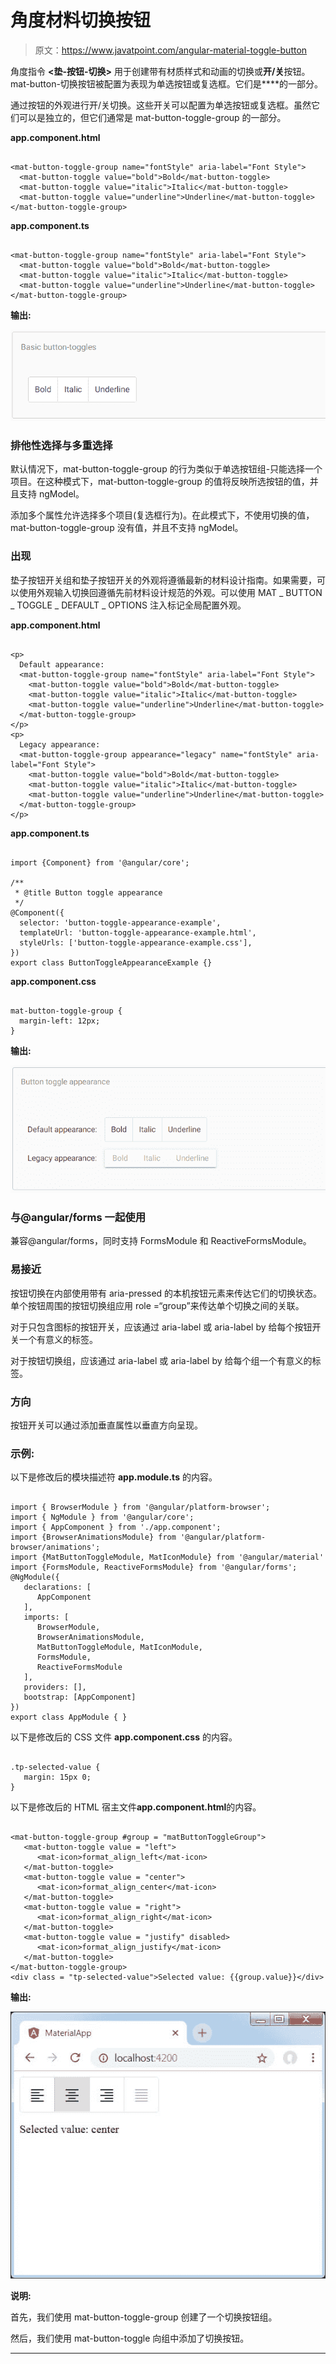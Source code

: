 # 角度材料切换按钮

> 原文：<https://www.javatpoint.com/angular-material-toggle-button>

角度指令 **<垫-按钮-切换>** 用于创建带有材质样式和动画的切换或**开/关**按钮。mat-button-切换按钮被配置为表现为单选按钮或复选框。它们是**<mat-button-toggle-group>**的一部分。

<mat-button-toggle>通过按钮的外观进行开/关切换。这些开关可以配置为单选按钮或复选框。虽然它们可以是独立的，但它们通常是 mat-button-toggle-group 的一部分。</mat-button-toggle>

**app.component.html**

```

<mat-button-toggle-group name="fontStyle" aria-label="Font Style">
  <mat-button-toggle value="bold">Bold</mat-button-toggle>
  <mat-button-toggle value="italic">Italic</mat-button-toggle>
  <mat-button-toggle value="underline">Underline</mat-button-toggle>
</mat-button-toggle-group>

```

**app.component.ts**

```

<mat-button-toggle-group name="fontStyle" aria-label="Font Style">
  <mat-button-toggle value="bold">Bold</mat-button-toggle>
  <mat-button-toggle value="italic">Italic</mat-button-toggle>
  <mat-button-toggle value="underline">Underline</mat-button-toggle>
</mat-button-toggle-group>

```

**输出:**

![Angular Material Toggle Button](img/e000e8d43b746f64605f4f58a441a05a.png)

### 排他性选择与多重选择

默认情况下，mat-button-toggle-group 的行为类似于单选按钮组-只能选择一个项目。在这种模式下，mat-button-toggle-group 的值将反映所选按钮的值，并且支持 ngModel。

添加多个属性允许选择多个项目(复选框行为)。在此模式下，不使用切换的值，mat-button-toggle-group 没有值，并且不支持 ngModel。

### 出现

垫子按钮开关组和垫子按钮开关的外观将遵循最新的材料设计指南。如果需要，可以使用外观输入切换回遵循先前材料设计规范的外观。可以使用 MAT _ BUTTON _ TOGGLE _ DEFAULT _ OPTIONS 注入标记全局配置外观。

**app.component.html**

```

<p>
  Default appearance:
  <mat-button-toggle-group name="fontStyle" aria-label="Font Style">
    <mat-button-toggle value="bold">Bold</mat-button-toggle>
    <mat-button-toggle value="italic">Italic</mat-button-toggle>
    <mat-button-toggle value="underline">Underline</mat-button-toggle>
  </mat-button-toggle-group>
</p>
<p>
  Legacy appearance:
  <mat-button-toggle-group appearance="legacy" name="fontStyle" aria-label="Font Style">
    <mat-button-toggle value="bold">Bold</mat-button-toggle>
    <mat-button-toggle value="italic">Italic</mat-button-toggle>
    <mat-button-toggle value="underline">Underline</mat-button-toggle>
  </mat-button-toggle-group>
</p>

```

**app.component.ts**

```

import {Component} from '@angular/core';

/**
 * @title Button toggle appearance
 */
@Component({
  selector: 'button-toggle-appearance-example',
  templateUrl: 'button-toggle-appearance-example.html',
  styleUrls: ['button-toggle-appearance-example.css'],
})
export class ButtonToggleAppearanceExample {}

```

**app.component.css**

```

mat-button-toggle-group {
  margin-left: 12px;
}

```

**输出:**

![Angular Material Toggle Button](img/2eedea977bf98fd02a81e3917f823b48.png)

### 与@angular/forms 一起使用

<mat-button-toggle-group>兼容@angular/forms，同时支持 FormsModule 和 ReactiveFormsModule。</mat-button-toggle-group>

### 易接近

按钮切换在内部使用带有 aria-pressed 的本机按钮元素来传达它们的切换状态。单个按钮周围的按钮切换组应用 role =“group”来传达单个切换之间的关联。

对于只包含图标的按钮开关，应该通过 aria-label 或 aria-label by 给每个按钮开关一个有意义的标签。

对于按钮切换组，应该通过 aria-label 或 aria-label by 给每个组一个有意义的标签。

### 方向

按钮开关可以通过添加垂直属性以垂直方向呈现。

### 示例:

以下是修改后的模块描述符 **app.module.ts** 的内容。

```

import { BrowserModule } from '@angular/platform-browser';
import { NgModule } from '@angular/core';
import { AppComponent } from './app.component';
import {BrowserAnimationsModule} from '@angular/platform-browser/animations';
import {MatButtonToggleModule, MatIconModule} from '@angular/material'
import {FormsModule, ReactiveFormsModule} from '@angular/forms';
@NgModule({
   declarations: [
      AppComponent
   ],
   imports: [
      BrowserModule,
      BrowserAnimationsModule,
      MatButtonToggleModule, MatIconModule,
      FormsModule,
      ReactiveFormsModule
   ],
   providers: [],
   bootstrap: [AppComponent]
})
export class AppModule { }

```

以下是修改后的 CSS 文件 **app.component.css** 的内容。

```

.tp-selected-value {
   margin: 15px 0;
}

```

以下是修改后的 HTML 宿主文件**app.component.html**的内容。

```

<mat-button-toggle-group #group = "matButtonToggleGroup">
   <mat-button-toggle value = "left">
      <mat-icon>format_align_left</mat-icon>
   </mat-button-toggle>
   <mat-button-toggle value = "center">
      <mat-icon>format_align_center</mat-icon>
   </mat-button-toggle>
   <mat-button-toggle value = "right">
      <mat-icon>format_align_right</mat-icon>
   </mat-button-toggle>
   <mat-button-toggle value = "justify" disabled>
      <mat-icon>format_align_justify</mat-icon>
   </mat-button-toggle>
</mat-button-toggle-group>
<div class = "tp-selected-value">Selected value: {{group.value}}</div>

```

**输出:**

![Angular Material Toggle Button](img/e863b0a32fa56d3e4e7ca94700cf5d07.png)

**说明:**

首先，我们使用 mat-button-toggle-group 创建了一个切换按钮组。

然后，我们使用 mat-button-toggle 向组中添加了切换按钮。

* * *